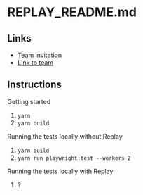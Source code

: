 # REPLAY_README.md

## Links

- [Team invitation](https://app.replay.io/team/invitation?code=a9181de4-9e48-4b65-913b-fb390b2949c1)
- [Link to team](https://app.replay.io/team/dzoyZDJjYWUxYy1hZTA0LTRjODgtOGY3ZS04YzJhODRkMzFmZmE=/recordings)

## Instructions

Getting started

1. `yarn`
2. `yarn build`

Running the tests locally without Replay

1. `yarn build`
1. `yarn run playwright:test --workers 2`

Running the tests locally with Replay

1. ?
